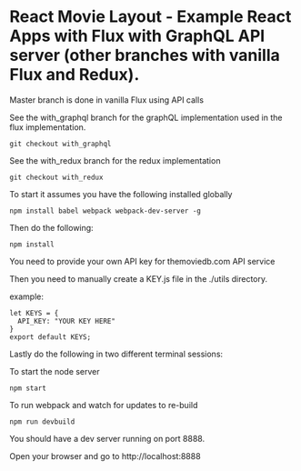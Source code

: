 # React Movie Layout - Example React Apps with Flux with GraphQL API server (other branches with vanilla Flux and Redux).

Master branch is done in vanilla Flux using API calls

See the with_graphql branch for the graphQL implementation used in the flux implementation.
```
git checkout with_graphql
```

See the with_redux branch for the redux implementation
```
git checkout with_redux
```

To start it assumes you have the following installed globally
```
npm install babel webpack webpack-dev-server -g
```
Then do the following:
```
npm install
```

You need to provide your own API key for themoviedb.com API service

Then you need to manually create a KEY.js file in the ./utils directory.

example:

```
let KEYS = {
  API_KEY: "YOUR KEY HERE"
}
export default KEYS;
```
Lastly do the following in two different terminal sessions:

To start the node server
```
npm start
```

To run webpack and watch for updates to re-build
```
npm run devbuild
```
You should have a dev server running on port 8888.

Open your browser and go to http://localhost:8888

